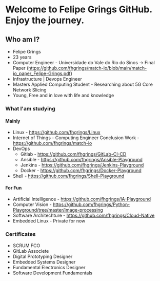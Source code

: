 # Welcome to Felipe Grings GitHub. Enjoy the journey.

## Who am I?

* Felipe Grings
* 23 years
* Computer Engineer - Universidade do Vale do Rio do  Sinos -> Final Paper (https://github.com/fhgrings/match-io/blob/main/match-io_paper_Felipe-Grings.pdf)
* Infrastructure | Devops Engineer
* Masters Applied Computing Student - Researching about 5G Core Network Slicing
* Young, Free and in love with life and knowledge

### What I'am studying

#### Mainly

* Linux    - https://github.com/fhgrings/Linux
* Internet of Things - Computing Engineer Conclusion Work - https://github.com/fhgrings/match-io
* DevOps
  * Gitlab       - https://github.com/fhgrings/GitLab-CI-CD
  * Ansible      - https://github.com/fhgrings/Ansible-Playground
  * Jenkins      - https://github.com/fhgrings/Jenkins-Playground
  * Docker       - https://github.com/fhgrings/Docker-Playground 
* Shell    - https://github.com/fhgrings/Shell-Playground

#### For Fun

* Artificial Intelligence - https://github.com/fhgrings/IA-Playground
* Computer Vision         - https://github.com/fhgrings/Python-Playground/tree/master/image-processing
* Software Architechture  - https://github.com/fhgrings/Cloud-Native
* Embedded Linux          - Private for now


### Certificates

* SCRUM FCO
* GitLab Associete
* Digital Prototyping Designer
* Embedded Systems Designer
* Fundamental Electronics Designer
* Software Development Fundamentals


<!--
**fhgrings/fhgrings** is a ✨ _special_ ✨ repository because its `README.md` (this file) appears on your GitHub profile.

Here are some ideas to get you started:

- 🔭 I’m currently working on ...
- 🌱 I’m currently learning ...
- 👯 I’m looking to collaborate on ...
- 🤔 I’m looking for help with ...
- 💬 Ask me about ...
- 📫 How to reach me: ...
- 😄 Pronouns: ...
- ⚡ Fun fact: ...
-->
